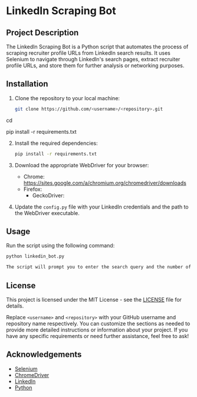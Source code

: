 # LinkedIn Scraping Bot

## Project Description
The LinkedIn Scraping Bot is a Python script that automates the process of scraping recruiter profile URLs from LinkedIn search results. It uses Selenium to navigate through LinkedIn's search pages, extract recruiter profile URLs, and store them for further analysis or networking purposes.

## Installation
1. Clone the repository to your local machine:
   ```bash
   git clone https://github.com/<username>/<repository>.git

cd <repository>

pip install -r requirements.txt

2. Install the required dependencies:
   ```bash
   pip install -r requirements.txt

3. Download the appropriate WebDriver for your browser:
    - Chrome: https://sites.google.com/a/chromium.org/chromedriver/downloads
    - Firefox:
        - GeckoDriver:  
        
4. Update the `config.py` file with your LinkedIn credentials and the path to the WebDriver executable.

## Usage
Run the script using the following command:
```bash 
python linkedin_bot.py

The script will prompt you to enter the search query and the number of pages to scrape. It will then navigate through the search results, extract the recruiter profile URLs, and store them in a text file.
```
## License
This project is licensed under the MIT License - see the [LICENSE](LICENSE) file for details.

Replace `<username>` and `<repository>` with your GitHub username and repository name respectively. You can customize the sections as needed to provide more detailed instructions or information about your project. If you have any specific requirements or need further assistance, feel free to ask!


## Acknowledgements
- [Selenium](https://www.selenium.dev/)
- [ChromeDriver](https://sites.google.com/a/chromium.org/chromedriver/)
- [LinkedIn](https://www.linkedin.com/)
- [Python](https://www.python.org/)
